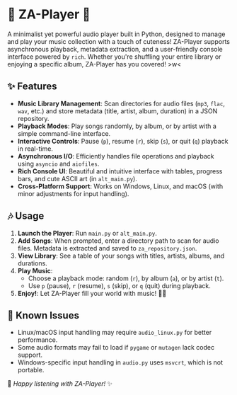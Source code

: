 # 🌸 ZA-Player 🎵

A minimalist yet powerful audio player built in Python, designed to manage and play your music collection with a touch of cuteness! ZA-Player supports asynchronous playback, metadata extraction, and a user-friendly console interface powered by `rich`. Whether you're shuffling your entire library or enjoying a specific album, ZA-Player has you covered! >w<

## ✨ Features

- **Music Library Management**: Scan directories for audio files (`mp3`, `flac`, `wav`, etc.) and store metadata (title, artist, album, duration) in a JSON repository.
- **Playback Modes**: Play songs randomly, by album, or by artist with a simple command-line interface.
- **Interactive Controls**: Pause (`p`), resume (`r`), skip (`s`), or quit (`q`) playback in real-time.
- **Asynchronous I/O**: Efficiently handles file operations and playback using `asyncio` and `aiofiles`.
- **Rich Console UI**: Beautiful and intuitive interface with tables, progress bars, and cute ASCII art (in `alt_main.py`).
- **Cross-Platform Support**: Works on Windows, Linux, and macOS (with minor adjustments for input handling).

## 🎶 Usage

1. **Launch the Player**: Run `main.py` or `alt_main.py`.
2. **Add Songs**: When prompted, enter a directory path to scan for audio files. Metadata is extracted and saved to `za_repository.json`.
3. **View Library**: See a table of your songs with titles, artists, albums, and durations.
4. **Play Music**:
   - Choose a playback mode: random (`r`), by album (`a`), or by artist (`t`).
   - Use `p` (pause), `r` (resume), `s` (skip), or `q` (quit) during playback.
5. **Enjoy!**: Let ZA-Player fill your world with music! 🌼✨


## 🐛 Known Issues

- Linux/macOS input handling may require `audio_linux.py` for better performance.
- Some audio formats may fail to load if `pygame` or `mutagen` lack codec support.
- Windows-specific input handling in `audio.py` uses `msvcrt`, which is not portable.

🎵 *Happy listening with ZA-Player!* ✨